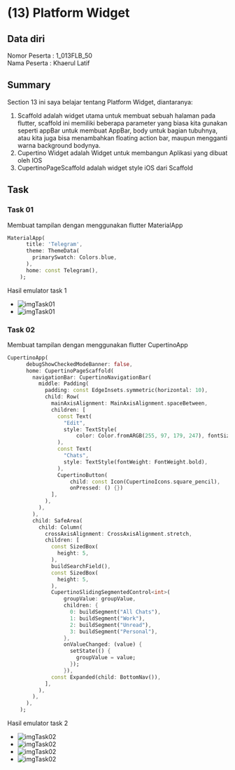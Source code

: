 # (13) Platform Widget
## Data diri 
Nomor Peserta : 1_013FLB_50  <br />
Nama Peserta : Khaerul Latif

## Summary 
Section 13 ini saya belajar tentang Platform Widget, diantaranya:
1. Scaffold adalah widget utama untuk membuat sebuah halaman pada flutter, scaffold ini memiliki beberapa parameter yang biasa kita gunakan seperti appBar untuk membuat AppBar, body untuk bagian tubuhnya, atau kita juga bisa menambahkan floating action bar, maupun mengganti warna background bodynya.
2. Cupertino Widget adalah Widget untuk membangun Aplikasi yang dibuat oleh IOS
3. CupertinoPageScaffold adalah widget style iOS dari Scaffold

## Task
### Task 01
Membuat tampilan dengan menggunakan flutter MaterialApp
```dart
MaterialApp(
      title: 'Telegram',
      theme: ThemeData(
        primarySwatch: Colors.blue,
      ),
      home: const Telegram(),
    );
```

Hasil emulator task 1
- ![imgTask01](/13_Platform%20Widget/screenshoot/task1_drawer_screen.png)
- ![imgTask01](/13_Platform%20Widget/screenshoot/task1_home_page.png)

### Task 02
Membuat tampilan dengan menggunakan flutter CupertinoApp
```dart
CupertinoApp(
      debugShowCheckedModeBanner: false,
      home: CupertinoPageScaffold(
        navigationBar: CupertinoNavigationBar(
          middle: Padding(
            padding: const EdgeInsets.symmetric(horizontal: 10),
            child: Row(
              mainAxisAlignment: MainAxisAlignment.spaceBetween,
              children: [
                const Text(
                  "Edit",
                  style: TextStyle(
                      color: Color.fromARGB(255, 97, 179, 247), fontSize: 16),
                ),
                const Text(
                  "Chats",
                  style: TextStyle(fontWeight: FontWeight.bold),
                ),
                CupertinoButton(
                    child: const Icon(CupertinoIcons.square_pencil),
                    onPressed: () {})
              ],
            ),
          ),
        ),
        child: SafeArea(
          child: Column(
            crossAxisAlignment: CrossAxisAlignment.stretch,
            children: [
              const SizedBox(
                height: 5,
              ),
              buildSearchField(),
              const SizedBox(
                height: 5,
              ),
              CupertinoSlidingSegmentedControl<int>(
                  groupValue: groupValue,
                  children: {
                    0: buildSegment("All Chats"),
                    1: buildSegment("Work"),
                    2: buildSegment("Unread"),
                    3: buildSegment("Personal"),
                  },
                  onValueChanged: (value) {
                    setState(() {
                      groupValue = value;
                    });
                  }),
              const Expanded(child: BottomNav()),
            ],
          ),
        ),
      ),
    );
```
Hasil emulator task 2
- ![imgTask02](/13_Platform%20Widget/screenshoot/task2_contacts_page.png)
- ![imgTask02](/13_Platform%20Widget/screenshoot/task2_calls_page.png)
- ![imgTask02](/13_Platform%20Widget/screenshoot/task2_chats_page.png)
- ![imgTask02](/13_Platform%20Widget/screenshoot/task2_settings_page.png)